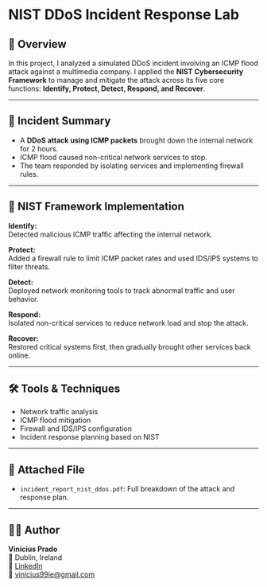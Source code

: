 # NIST DDoS Incident Response Lab

## 📘 Overview
In this project, I analyzed a simulated DDoS incident involving an ICMP flood attack against a multimedia company. I applied the **NIST Cybersecurity Framework** to manage and mitigate the attack across its five core functions: **Identify, Protect, Detect, Respond, and Recover**.

---

## 🧩 Incident Summary
- A **DDoS attack using ICMP packets** brought down the internal network for 2 hours.
- ICMP flood caused non-critical network services to stop.
- The team responded by isolating services and implementing firewall rules.

---

## 🔐 NIST Framework Implementation

**Identify:**  
Detected malicious ICMP traffic affecting the internal network.

**Protect:**  
Added a firewall rule to limit ICMP packet rates and used IDS/IPS systems to filter threats.

**Detect:**  
Deployed network monitoring tools to track abnormal traffic and user behavior.

**Respond:**  
Isolated non-critical services to reduce network load and stop the attack.

**Recover:**  
Restored critical systems first, then gradually brought other services back online.

---

## 🛠 Tools & Techniques
- Network traffic analysis  
- ICMP flood mitigation  
- Firewall and IDS/IPS configuration  
- Incident response planning based on NIST  

---

## 📎 Attached File
- `incident_report_nist_ddos.pdf`: Full breakdown of the attack and response plan.

---

## 👨‍💻 Author
**Vinicius Prado**  
📍 Dublin, Ireland  
🔗 [LinkedIn](https://www.linkedin.com/in/viniciusalprado)  
📧 [vinicius99ie@gmail.com](mailto:vinicius99ie@gmail.com)
